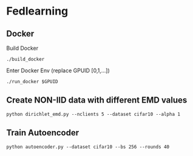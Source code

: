 # Fedlearning


## Docker

Build Docker
```
./build_docker
```

Enter Docker Env (replace GPUID [0,1,...])
```
./run_docker $GPUID
```

## Create NON-IID data with different EMD values

```
python dirichlet_emd.py --nclients 5 --dataset cifar10 --alpha 1
```

## Train Autoencoder
```
python autoencoder.py --dataset cifar10 --bs 256 --rounds 40
```

